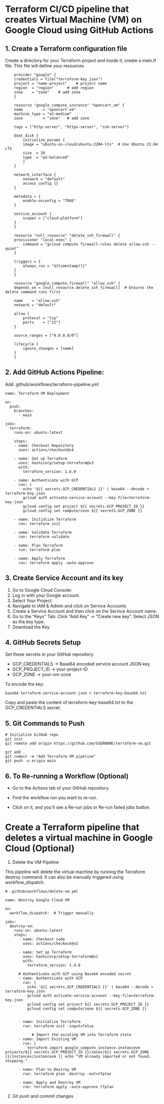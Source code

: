 # Terraform CI/CD pipeline that creates Virtual Machine (VM) on Google Cloud using GitHub Actions

## 1. Create a Terraform configuration file

Create a directory for your Terraform project and inside it, create a main.tf file. This file will define your resources.

```
    provider "google" {
    credentials = file("terraform-key.json")
    project = "name-project"    # project name
    region  = "region"      # add region  
    zone    = "zone"    # add zone
    }

    resource "google_compute_instance" "opencart_vm" {
    name         = "opencart-vm"
    machine_type = "e2-medium"
    zone         = "zone"   # add zone

    tags = ["http-server", "https-server", "ssh-server"]

    boot_disk {
        initialize_params {
        image = "ubuntu-os-cloud/ubuntu-2204-lts"  # Use Ubuntu 22.04 LTS
        size  = 20
        type  = "pd-balanced"
        }
    }

    network_interface {
        network = "default"
        access_config {}  
    }

    metadata = {
        enable-osconfig = "TRUE"
    }

    service_account {
        scopes = ["cloud-platform"]
    }
    }

    resource "null_resource" "delete_ssh_firewall" {
    provisioner "local-exec" {
        command = "gcloud compute firewall-rules delete allow-ssh --quiet"
    }

    triggers = {
        always_run = "${timestamp()}"
    }
    }

    resource "google_compute_firewall" "allow_ssh" {
    depends_on = [null_resource.delete_ssh_firewall]  # Ensures the delete command runs first

    name    = "allow-ssh"
    network = "default"

    allow {
        protocol = "tcp"
        ports    = ["22"]
    }

    source_ranges = ["0.0.0.0/0"]

    lifecycle {
        ignore_changes = [name]
    }
    }

```

## 2. Add GitHub Actions Pipeline:

Add .github/workflows/terraform-pipeline.yml

```
name: Terraform VM Deployment

on:
  push:
    branches:
      - main

jobs:
  terraform:
    runs-on: ubuntu-latest

    steps:
    - name: Checkout Repository
      uses: actions/checkout@v4

    - name: Set up Terraform
      uses: hashicorp/setup-terraform@v3
      with:
        terraform_version: 1.6.0

    - name: Authenticate with GCP
      run: |
        echo '${{ secrets.GCP_CREDENTIALS }}' | base64 --decode > terraform-key.json
        gcloud auth activate-service-account --key-file=terraform-key.json
        gcloud config set project ${{ secrets.GCP_PROJECT_ID }}
        gcloud config set compute/zone ${{ secrets.GCP_ZONE }}

    - name: Initialize Terraform
      run: terraform init

    - name: Validate Terraform
      run: terraform validate

    - name: Plan Terraform
      run: terraform plan

    - name: Apply Terraform
      run: terraform apply -auto-approve

```

## 3. Create Service Account and its key 

1. Go to Google Cloud Console:
2. Log in with your Google account.
3. Select Your Project:
4. Navigate to IAM & Admin and click on Service Accounts
5. Create a Service Account and then click on the Service Account name.
6. Go to the “Keys” Tab: Click “Add Key” → “Create new key”. Select JSON as the key type.
7. Download the Key


## 4.  GitHub Secrets Setup

Set these secrets in your GitHub repository:

* GCP_CREDENTIALS → Base64 encoded service account JSON key.
* GCP_PROJECT_ID → your-project-ID
* GCP_ZONE → your-vm-zone

To encode the key:

```
base64 terraform-service-account.json > terraform-key-base64.txt
```
Copy and paste the content of terraform-key-base64.txt to the GCP_CREDENTIALS secret.

## 5. Git Commands to Push

```
# Initialize GitHub repo
git init
git remote add origin https://github.com/USERNAME/terraform-vm.git

git add .
git commit -m "Add Terraform VM pipeline"
git push -u origin main

```

## 6. To Re-running a Workflow (Optional)

* Go to the Actions tab of your GitHub repository.

* Find the workflow run you want to re-run.

* Click on it, and you'll see a Re-run jobs or Re-run failed jobs button.

# Create a Terraform pipeline that deletes a virtual machine in Google Cloud (Optional)

1. Delete the VM Pipeline

This pipeline will delete the virtual machine by running the Terraform destroy command. It can also be manually triggered using workflow_dispatch.

```
# .github/workflows/delete-vm.yml

name: Destroy Google Cloud VM

on:
  workflow_dispatch:  # Trigger manually

jobs:
  destroy-vm:
    runs-on: ubuntu-latest
    steps:
      - name: Checkout code
        uses: actions/checkout@v2
        
      - name: Set up Terraform
        uses: hashicorp/setup-terraform@v1
        with:
          terraform_version: 1.4.0

      # Authenticate with GCP using Base64 encoded secret
      - name: Authenticate with GCP
        run: |
          echo '${{ secrets.GCP_CREDENTIALS }}' | base64 --decode > terraform-key.json
          gcloud auth activate-service-account --key-file=terraform-key.json
          gcloud config set project ${{ secrets.GCP_PROJECT_ID }}
          gcloud config set compute/zone ${{ secrets.GCP_ZONE }}


      - name: Initialize Terraform
        run: terraform init -input=false

            # Import the existing VM into Terraform state
      - name: Import Existing VM
        run: |
          terraform import google_compute_instance.instancevm projects/${{ secrets.GCP_PROJECT_ID }}/zones/${{ secrets.GCP_ZONE }}/instances/instancevm || echo "VM already imported or not found, skipping."

      - name: Plan to Destroy VM
        run: terraform plan -destroy -out=tfplan

      - name: Apply and Destroy VM
        run: terraform apply -auto-approve tfplan

```

2. Git push and commit changes
